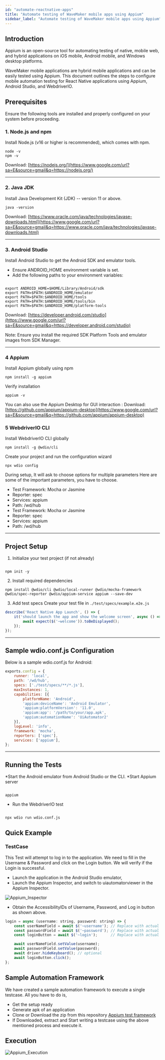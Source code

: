 ```yaml
---
id: "automate-reactnative-apps"
title: "Automate testing of WaveMaker mobile apps using Appium"
sidebar_label: "Automate testing of WaveMaker mobile apps using Appium"
---
```



## Introduction

Appium is an open-source tool for automating testing of native, mobile web, and hybrid applications on iOS mobile, Android mobile, and Windows desktop platforms.

WaveMaker mobile applications are hybrid mobile applications and can be easily tested using Appium.  This document outlines the steps to configure mobile automation testing for React Native applications using Appium, Android Studio, and WebdriverIO.

## Prerequisites

Ensure the following tools are installed and properly configured on your system before proceeding.


### 1\. Node.js and npm

Install Node.js (v16 or higher is recommended), which comes with npm.

```text
node -v
npm -v
```

Download: [https://nodejs.org/](https://www.google.com/url?sa=E&source=gmail&q=https://nodejs.org/)

-----

### 2. Java JDK

Install Java Development Kit (JDK) -- version 11 or above.

```text
java -version
```

Download: [https://www.oracle.com/java/technologies/javase-downloads.html](https://www.google.com/url?sa=E&source=gmail&q=https://www.oracle.com/java/technologies/javase-downloads.html)


-----

### 3. Android Studio

Install Android Studio to get the Android SDK and emulator tools.

* Ensure ANDROID\_HOME environment variable is set.
* Add the following paths to your environment variables:


<!-- end list -->

```text

export ANDROID_HOME=$HOME/Library/Android/sdk
export PATH=$PATH:$ANDROID_HOME/emulator
export PATH=$PATH:$ANDROID_HOME/tools
export PATH=$PATH:$ANDROID_HOME/tools/bin
export PATH=$PATH:$ANDROID_HOME/platform-tools
```

Download: [https://developer.android.com/studio](https://www.google.com/url?sa=E&source=gmail&q=https://developer.android.com/studio)

Note: Ensure you install the required SDK Platform Tools and emulator images from SDK Manager.

-----

### 4 Appium

Install Appium globally using npm

``` text
npm install -g appium
```

Verify installation

```text
appium -v
```

You can also use the Appium Desktop for GUI interaction : Download: [https://github.com/appium/appium-desktop](https://www.google.com/url?sa=E&source=gmail&q=https://github.com/appium/appium-desktop)

### 5 WebdriverIO CLI

Install WebdriverIO CLI globally

```text
npm install -g @wdio/cli
```

Create your project and run the configuration wizard

```text
npx wdio config
```

During setup, It will ask to choose options for multiple parameters
Here are some of the important parameters, you have to choose.

* Test Framework: Mocha or Jasmine
* Reporter: spec
* Services: appium
* Path: /wd/hub
* Test Framework: Mocha or Jasmine
* Reporter: spec
* Services: appium
* Path: /wd/hub

-----

## Project Setup

1. Initialize your test project (if not already)

```text

npm init -y
```

2. Install required dependencies

```text
npm install @wdio/cli @wdio/local-runner @wdio/mocha-framework @wdio/spec-reporter @wdio/appium-service appium --save-dev
```

3. Add test specs
    Create your test file in `./test/specs/example.e2e.js`

```javascript
describe('React Native App Launch', () => {
    it('should launch the app and show the welcome screen', async () => {
        await expect($('~welcome')).toBeDisplayed();
    });
});
```
<!-- end list -->
-----

## Sample wdio.conf.js Configuration

Below is a sample wdio.conf.js for Android: 

```javascript
exports.config = {
    runner: 'local',
    path: '/wd/hub',
    specs: ['./test/specs/**/*.js'],
    maxInstances: 1,
    capabilities: [{
        platformName: 'Android',
        'appium:deviceName': 'Android Emulator',
        'appium:platformVersion': '11.0',
        'appium:app': '/path/to/your/app.apk',
        'appium:automationName': 'UiAutomator2'
    }],
    logLevel: 'info',
    framework: 'mocha',
    reporters: ['spec'],
    services: ['appium'],
};
```

-----

## Running the Tests

*Start the Android emulator from Android Studio or the CLI.
*Start Appium server


<!-- end list -->

```text

appium
```

* Run the WebdriverIO test

<!-- end list -->

```text

npx wdio run wdio.conf.js
```

## Quick Example

### TestCase

This Test will attempt to log in to the application.  We need to fill in the Username & Password and click on the Login button.  We will verify if the Login is successful.

* Launch the application in the Android Studio emulator,
* Launch the Appium Inspector, and switch to uiautomatorviewer in the Appium Inspector.

![Appium_Inspector](/learn/assets/appium-automation-inspector.png)

* Obtain the AccessibilityIDs of Username, Password, and Log in button as shown above.

<!-- end list -->

```javascript
login = async (username: string, password: string) => {
    const userNameField = await $('~username'); // Replace with actual accessibility ID or selector
    const passwordField = await $('~password'); // Replace with actual accessibility ID or selector
    const loginButton = await $('~login');      // Replace with actual accessibility ID or selector

    await userNameField.setValue(username);
    await passwordField.setValue(password);
    await driver.hideKeyboard(); // optional
    await loginButton.click();
};
```

## Sample Automation Framework

We have created a sample automation framework to execute a single testcase.
All you have to do is,

* Get the setup ready
* Generate apk of an application
* Clone or Download the zip from this repository
  [Appium test framework](https://github.com/anitha-thummalapally/reactnative_automation.git)
* If Downloaded, extract and Start writing a testcase using the above mentioned process and execute it.

## Execution

![Appium_Execution](/learn/assets/appium-automation-brightbank-login-execution.gif)
